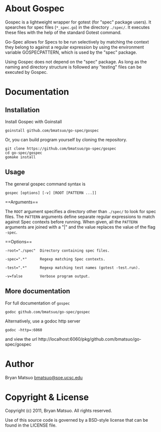 About Gospec
============

Gospec is a lightweight wrapper for gotest (for "spec" package users). It
spearches for spec files (`*_spec.go`) in the directory `./spec/`.  It
executes these files with the help of the standard Gotest command.

Go-Spec allows for Specs to be run selectively by matching the context they
belong to against a regular expression by using the environment variable
GOSPECPATTERN, which is used by the "spec" package.

Using Gospec does not depend on the "spec" package. As long as the naming
and directory structure is followed any "testing" files can be executed by
Gospec.

Documentation
=============
Installation
------------

Install Gospec with Goinstall

    goinstall github.com/bmatsuo/go-spec/gospec

Or, you can build program yourself by cloning the repository.

    git clone https://github.com/bmatsuo/go-spec/gospec
    cd go-spec/gospec
    gomake install

Usage
-----

The general gospec command syntax is

    gospec [options] [-v] [ROOT [PATTERN ...]]

==Arguments==

The `ROOT` argument specifies a directory other than `./spec/` to look for
spec files.  The `PATTERN` arguments define separate regular expressions to
match against Spec contexts before running. When given, all the `PATTERN`
arguments are joined with a "|" and the value replaces the value of the flag
`-spec`.

==Options==

    -root="./spec"  Directory containing spec files.

    -spec=".*"      Regexp matching Spec contexts.

    -test=".*"      Regexp matching test names (gotest -test.run).

    -v=false        Verbose program output.

More documentation
------------------

For full documentation of `gospec`

    godoc github.com/bmatsuo/go-spec/gospec

Alternatively, use a godoc http server

    godoc -http=:6060

and view the url http://localhost:6060/pkg/github.com/bmatsuo/go-spec/gospec


Author
======

Bryan Matsuo <bmatsuo@soe.ucsc.edu>

Copyright & License
===================

Copyright (c) 2011, Bryan Matsuo.
All rights reserved.

Use of this source code is governed by a BSD-style license that can be
found in the LICENSE file.
